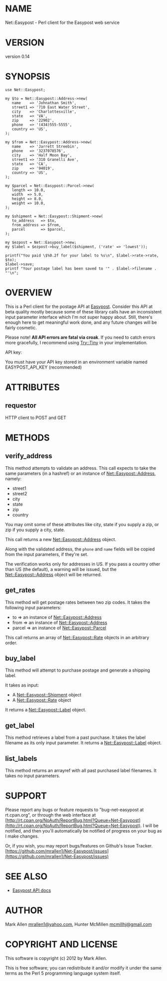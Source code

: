 # NAME

Net::Easypost - Perl client for the Easypost web service

# VERSION

version 0.14

# SYNOPSIS

    use Net::Easypost;

    my $to = Net::Easypost::Address->new(
       name    => 'Johnathan Smith',
       street1 => '710 East Water Street',
       city    => 'Charlottesville',
       state   => 'VA',
       zip     => '22902',
       phone   => '(434)555-5555',
       country => 'US',
    );

    my $from = Net::Easypost::Address->new(
       name    => 'Jarrett Streebin',
       phone   => '3237078576',
       city    => 'Half Moon Bay',
       street1 => '310 Granelli Ave',
       state   => 'CA',
       zip     => '94019',
       country => 'US',
    );

    my $parcel = Net::Easypost::Parcel->new(
       length => 10.0,
       width  => 5.0,
       height => 8.0,
       weight => 10.0,
    );

    my $shipment = Net::Easypost::Shipment->new(
       to_address   => $to,
       from_address => $from,
       parcel       => $parcel,
    );

    my $ezpost = Net::Easypost->new;
    my $label = $ezpost->buy_label($shipment, ('rate' => 'lowest'));

    printf("You paid \$%0.2f for your label to %s\n", $label->rate->rate, $to);
    $label->save;
    printf "Your postage label has been saved to '" . $label->filename . "'\n";

# OVERVIEW

This is a Perl client for the postage API at [Easypost](https://www.easypost.com/docs/api). Consider this
API at beta quality mostly because some of these library calls have an inconsistent input
parameter interface which I'm not super happy about. Still, there's enough here to get
meaningful work done, and any future changes will be fairly cosmetic.

Please note! **All API errors are fatal via croak**. If you need to catch errors more gracefully, I
recommend using [Try::Tiny](https://metacpan.org/pod/Try::Tiny) in your implementation.

API key:

You must have your API key stored in an environment variable named 
EASYPOST\_API\_KEY (recommended)

# ATTRIBUTES

## requestor

HTTP client to POST and GET

# METHODS

## verify\_address

This method attempts to validate an address. This call expects to take the same parameters
(in a hashref) or an instance of [Net::Easypost::Address](https://metacpan.org/pod/Net::Easypost::Address), namely:

- street1
- street2
- city
- state
- zip
- country

You may omit some of these attributes like city, state if you supply a zip, or
zip if you supply a city, state.

This call returns a new [Net::Easypost::Address](https://metacpan.org/pod/Net::Easypost::Address) object.

Along with the validated address, the `phone` and `name` fields will be
copied from the input parameters, if they're set.

The verification works only for addresses in US. If you pass a country
other than US (the default), a warning will be issued, but the
[Net::Easypost::Address](https://metacpan.org/pod/Net::Easypost::Address) object will be returned.

## get\_rates

This method will get postage rates between two zip codes. It takes the following input parameters:

- to => an instance of [Net::Easypost::Address](https://metacpan.org/pod/Net::Easypost::Address)
- from => an instance of [Net::Easypost::Address](https://metacpan.org/pod/Net::Easypost::Address)
- parcel => an instance of [Net::Easypost::Parcel](https://metacpan.org/pod/Net::Easypost::Parcel)

This call returns an array of [Net::Easypost::Rate](https://metacpan.org/pod/Net::Easypost::Rate) objects in an arbitrary order.

## buy\_label

This method will attempt to purchase postage and generate a shipping label.

It takes as input:

- A [Net::Easypost::Shipment](https://metacpan.org/pod/Net::Easypost::Shipment) object
- A [Net::Easypost::Rate](https://metacpan.org/pod/Net::Easypost::Rate) object

It returns a [Net::Easypost::Label](https://metacpan.org/pod/Net::Easypost::Label) object.

## get\_label

This method retrieves a label from a past purchase. It takes the label filename as its
only input parameter. It returns a [Net::Easypost::Label](https://metacpan.org/pod/Net::Easypost::Label) object.

## list\_labels

This method returns an arrayref with all past purchased label filenames. It takes no
input parameters.

# SUPPORT

Please report any bugs or feature requests to "bug-net-easypost at
rt.cpan.org", or through the web interface at
[http://rt.cpan.org/NoAuth/ReportBug.html?Queue=Net-Easypost](http://rt.cpan.org/NoAuth/ReportBug.html?Queue=Net-Easypost).  I will
be notified, and then you'll automatically be notified of progress on
your bug as I make changes.

Or, if you wish, you may report bugs/features on Github's Issue Tracker.
[https://github.com/mrallen1/Net-Easypost/issues](https://github.com/mrallen1/Net-Easypost/issues)

# SEE ALSO

- [Easypost API docs](https://www.easypost.com/docs/api)

# AUTHOR

Mark Allen <mrallen1@yahoo.com>, Hunter McMillen <mcmillhj@gmail.com>

# COPYRIGHT AND LICENSE

This software is copyright (c) 2012 by Mark Allen.

This is free software; you can redistribute it and/or modify it under
the same terms as the Perl 5 programming language system itself.
